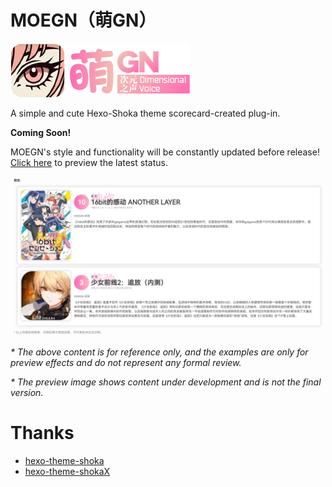 # MOEGN（萌GN）
![moegn](img/MOEGN_LOGO.png)

A simple and cute Hexo-Shoka theme scorecard-created plug-in.

**Coming Soon!**

MOEGN's style and functionality will be constantly updated before release! [Click here](https://blog.moeqy.com/laboratory/) to preview the latest status.

![moegn](img/img-moegn.jpg)

*\* The above content is for reference only, and the examples are only for preview effects and do not represent any formal review.* 

*\* The preview image shows content under development and is not the final version.*

# Thanks
 - [hexo-theme-shoka](https://github.com/amehime/hexo-theme-shoka)
 - [hexo-theme-shokaX](https://github.com/theme-shoka-x/hexo-theme-shokaX)
